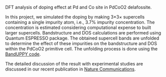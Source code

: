 DFT analysis of doping effect at Pd and Co site in PdCoO2 delafossite. 

In this project, we simulated the doping by making 3$\times$3$\times$ supercells containing a single impurity atom, i.e., 3.7% impurity concentration. The concentration is estimated considering computational expense to built larger supercells. Bandstructure and DOS calculations are performed using  Quantum ESPRESSO package. The obtained supercell bands are unfolded to determine the effect of these impurities on the bandstructure and DOS within the PdCoO2 primitive cell. The unfolding process is done using the [BandUPPY code](https://github.com/band-unfolding/banduppy). 

The detailed discussion of the result with experimental studies are discussed in our recent publication in [Nature Communications](https://www.nature.com/articles/s41467-024-45239-6). 
